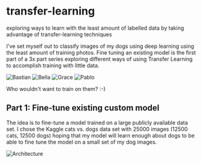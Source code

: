 # transfer-learning
exploring ways to learn with the least amount of labelled data by taking advantage of transfer-learning techniques

I've set myself out to classify images of my dogs using deep learning using the least amount of training photos. 
Fine tuning an existing model is the first part of a 3x part series exploring different ways of using Transfer Learning to accomplish training with little data.

![Bastian]('images/bastion.jpg') ![Bella]('images/bella.jpg') ![Grace]('images/grace.jpg') ![Pablo]('images/pablo.jpg')

Who wouldn't want to train on them? :-)


## Part 1: Fine-tune existing custom model

The idea is to fine-tune a model trained on a large publicly available data set. I chose the Kaggle cats vs. dogs data set with 25000 images (12500 cats, 12500 dogs) hoping that my model will learn enough about dogs to be able to fine tune the model on a small set of my dog images.


![Architecture]('images/transfer-learning-custom-model.png')

